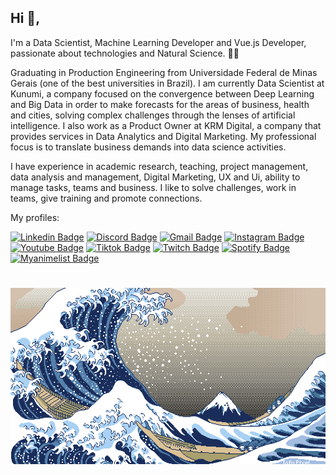 ## Hi 👋, 
I'm a Data Scientist, Machine Learning Developer and Vue.js Developer, passionate about technologies and Natural Science. 👨‍💻

Graduating in Production Engineering from Universidade Federal de Minas Gerais (one of the best universities in Brazil). I am currently Data Scientist at Kunumi, a company focused on the convergence between Deep Learning and Big Data in order to make forecasts for the areas of business, health and cities, solving complex challenges through the lenses of artificial intelligence. I also work as a Product Owner at KRM Digital, a company that provides services in Data Analytics and Digital Marketing. My professional focus is to translate business demands into data science activities.

I have experience in academic research, teaching, project management, data analysis and management, Digital Marketing, UX and Ui, ability to manage tasks, teams and business. I like to solve challenges, work in teams, give training and promote connections.

My profiles:

[![Linkedin Badge](https://img.shields.io/badge/-LinkedIn-blue?style=flat-square&logo=Linkedin&logoColor=white&link=https://www.linkedin.com/in/klysman08/?useTarget=_blank)](https://www.linkedin.com/in/klysman08/?useTarget=_blank)
[![Discord Badge](https://img.shields.io/badge/-Discord-blue?style=flat-square&logo=Discord&logoColor=white&link=https://discordapp.com/users/584892602071908369/?useTarget=_blank)](https://discordapp.com/users/584892602071908369/?useTarget=_blank)
[![Gmail Badge](https://img.shields.io/badge/-Email-blue?style=flat-square&logo=Gmail&logoColor=white&link=mailto:klysman.rk@gmail.com)](mailto:klysman.rk@gmail.com)
[![Instagram Badge](https://img.shields.io/badge/-Instagram-C13584?style=flat-square&logo=Instagram&logoColor=white&link=https://www.instagram.com/klysman.ka_?useTarget=_blank)](https://www.instagram.com/klysman.ka_/?useTarget=_blank)
[![Youtube Badge](https://img.shields.io/badge/-Youtube-C13584?style=flat-square&logo=Youtube&logoColor=white&link=https://www.youtube.com/user/KlysmanRK/)](https://www.youtube.com/user/KlysmanRK/?useTarget=_blank)
[![Tiktok Badge](https://img.shields.io/badge/-Tiktok-C13584?style=flat-square&logo=Tiktok&logoColor=white&link=https://www.tiktok.com/@klysman.ka/)](https://www.tiktok.com/@klysman.ka/?useTarget=_blank)
[![Twitch Badge](https://img.shields.io/badge/-Twitch-C13584?style=flat-square&logo=Twitch&logoColor=white&link=https://www.twitch.tv/klysman08/)](https://www.twitch.tv/klysman08/?useTarget=_blank)
[![Spotify Badge](https://img.shields.io/badge/-Spotify-C13584?style=flat-square&logo=Spotify&logoColor=white&link=https://open.spotify.com/user/22dhyrbqosqbbftmnhgdliheq)](https://open.spotify.com/user/22dhyrbqosqbbftmnhgdliheq?useTarget=_blank)
[![Myanimelist Badge](https://img.shields.io/badge/-Myanimelist-C13584?style=flat-square&logo=Myanimelist&logoColor=white&link=https://myanimelist.net/animelist/Klysman08)](https://myanimelist.net/animelist/Klysman08?useTarget=_blank)


# [![Klysman08](https://github.com/klysman08/klysman08/blob/master/1616150248161.gif)](https://github.com/klysman08/klysman08/blob/master/1616150248161.gif)

